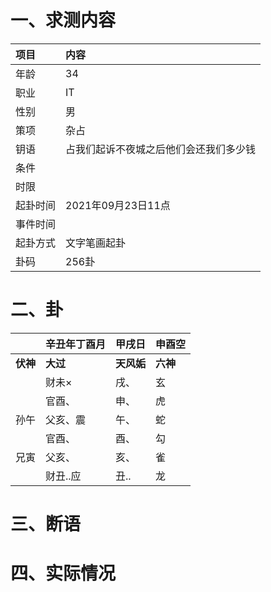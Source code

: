 # 一、求测内容
|项目|内容|
|:-|:-|
|年龄|34|
|职业|IT|
|性别|男|
|策项|杂占|
|钥语|占我们起诉不夜城之后他们会还我们多少钱|
|条件||
|时限||
|起卦时间|2021年09月23日11点|
|事件时间||
|起卦方式|文字笔画起卦|
|卦码|256卦|

# 二、卦
||辛丑年丁酉月|甲戌日|申酉空|
|:-|:-|:-|:-|
|**伏神**|**大过**|**天风姤**|**六神**|
||财未×|戌、|玄|
||官酉、|申、|虎|
|孙午|父亥、震|午、|蛇|
||官酉、|酉、|勾|
|兄寅|父亥、|亥、|雀|
||财丑..应|丑..|龙|


# 三、断语

# 四、实际情况
